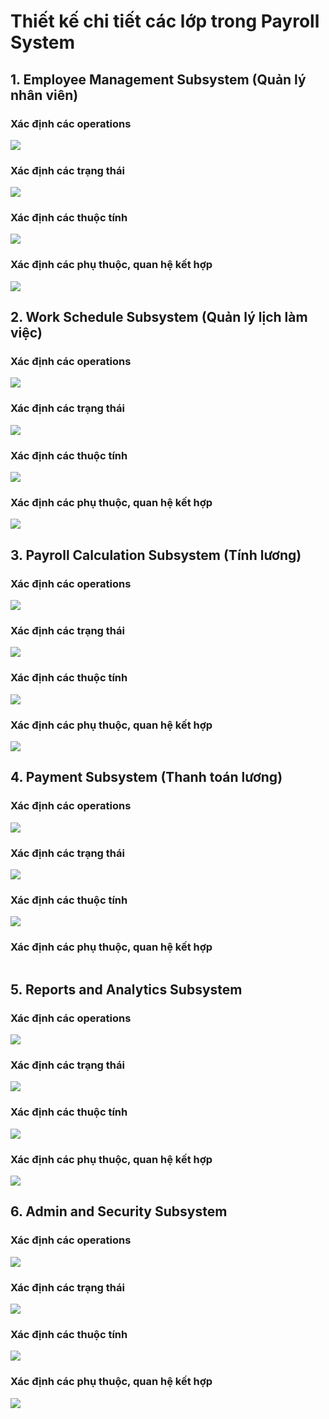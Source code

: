 # Thiết kế chi tiết các lớp trong Payroll System
## 1. Employee Management Subsystem (Quản lý nhân viên)
### Xác định các operations
![](https://www.planttext.com/api/plantuml/png/UhzxlqDnIM9HIMbk3bToJc9niO9hRa5EVcLggczYNc9wQcvgNabmQL9nPN59Qgv2DPS242IcfC0KQMY2HOfIS_FBKj44ImjI4alWWYwf9OcPESLGkPpCuXAO34YibiiXDIy5v0W00000__y30000)
### Xác định các trạng thái
![](https://www.planttext.com/api/plantuml/png/UhzxlqDnIM9HIMbk3bUqLgo2hgwTWcTAJYeNY03p75DIClFINNCBSl8hKrCLh4022Z0kGbbGQcv-6Qf2i50g5hMX1Ic99QXgmKAf2Ywf9OcPESK8fM6PgUL8Aek1Ia522ZwPnILSQ4w3knt3BN0P39lXCXWMmMKSKlDIGC430000__y30000)
### Xác định các thuộc tính
![](https://www.planttext.com/api/plantuml/png/UhzxlqDnIM9HIMbk3bToJc9niO9hRa5EVcLgga8rbuA2ha9cYfL2S4bHPbuwc9kNc9kA8f2IMW3KdfkQLu8YN91Vd5cIcP-78bYSc9DOL6cbu99VcfIJobNBvP2QbmAo6G000F__0m00)
### Xác định các phụ thuộc, quan hệ kết hợp
![](https://www.planttext.com/api/plantuml/png/b99DJiCm48NtFiMe-ruW2rG9a621L95Ah2Vsa5frxCW_HH7qP2mu4bSWJehhq6I1b--DdlszyVVdryPvj3uqYhN83rWJhEwRLfcE29vGzq93saCPAjSvJyqAtXdqXojq3jBeA8w7pkAZA41gdpaQ6ogWz5RgEfDRuwINHizO5Jh9IrHekmA42PMYp7qpzl1WWdKJxyHEx4Bpqiz0oVSaWg8bZZYKPd8MTnQlMPOfuwlki9kX6RhUoTaII8ihPqgonSuQfU0M5GyAOsDBFB-ZEKexQlyXySQZccb_U5VQ_NhzSPDkB61hpL4ASYaN17g4LsF13L70Bm1_KYPxAE2PECbZ7nKhJRiOebA6haTt7_y1Ovk-n_YRVm000F__0m00)
## 2. Work Schedule Subsystem (Quản lý lịch làm việc)
### Xác định các operations
![](https://www.planttext.com/api/plantuml/png/UhzxlqDnIM9HIMbk3bToJc9niK9uVb5sS796QaffJcfmQL9nPN59Qgv2DPS242GNfIQMfC9aDJJ1WgK5APY2PPcfvMX2AQavgIZgQhaSKlDIG3O30000__y30000)
### Xác định các trạng thái
![](https://www.planttext.com/api/plantuml/png/UhzxlqDnIM9HIMbk3bUqLgo2hgwTWcTAJYeNY03pd8jI4qioyzA3apDIKqg1WbOGeLG5c0X2RMX12hfQi10sjM6PgUMeIa4YM1IwfEQaeXaA5a8o5CEDS6zWk0WkWsu_N0B3FhYCGsfU2YYW00000F__0m00)
### Xác định các thuộc tính
![](https://www.planttext.com/api/plantuml/png/UhzxlqDnIM9HIMbk3bToJc9niK9uVb5sS796QaffJgf2DPU2Wgv2CPJhcMAb45nIb9cN3XPEpIt8oQzCHHS6cnUIcPjgfU2IM98AOa6KvwLW4Iq7MkUIM5bifU2JMLnY0p77ZgkMom6e7kGg00000F__0m00)
### Xác định các phụ thuộc, quan hệ kết hợp
![](https://www.planttext.com/api/plantuml/png/b5BBJiCm4BpxArQzzmToG9K02Gv8Y5JYlB6NOdLZHtw0ej8luy0dyGiupPkc4knnPxoUcTtlpw-D3-X2B5bKAFUu8rWzMxU7NBwIYaoGnyBNFb2vWeE0L9BHUsX80wS5sl9Tyrvbe4sO85HMR6jQGDxJi1kiCyY3qsOtdTQes-gI5Z0owWmvYgCOdTnsFy83cjGeoOHBVWRguK-A3IvAggpNGLkp01NejSoHqIMVoiQ2wLS2TpOwFyFcRXwnTfOPhf5bP6p-kUIcfqxDL6tlFti9DY0lQ3xfcbt0UlrnDMQOmHCb__H6VfWEYW9gzl1YNNyaJKBdOthnASIqOZzS52WCU7hUMG4v9Y749f6RE_u1003__mC0)
## 3. Payroll Calculation Subsystem (Tính lương)
### Xác định các operations
![](https://www.planttext.com/api/plantuml/png/B8xB3S8m44Jlhi97qaKaA0395IpE2baQEvRN2x8GbN58IRI0Gpp7DvhFzxFDKgbKZJ0U96AlrCeAd0bUGJMioUbDcbIEzcLibnyMEmALTfh-zCw9IuSzBmXvKCePxSAB-hr91dq4VeuTfp4U9MypSrhs8py0003__mC0)
### Xác định các trạng thái
![](https://www.planttext.com/api/plantuml/png/UhzxlqDnIM9HIMbk3bUqLgo2hgwTWcTAJYeNY03pd1Dpaajp4aioyzA34tCIYoeLhE1YgGeG8OHgzzIyr2Amue34okASp0AWQgXOgW9K2A7QiQ0WfnAerYKrfJIv93C_hnYe72oeW112A0_BJ2q7EQCqDnVY3f200fJBXUbGk6SmNGMNmk84k1oQVN1nXzIy55200G000F__0m00)
### Xác định các thuộc tính
![](https://www.planttext.com/api/plantuml/png/UhzxlqDnIM9HIMbk3bToJc9niK90OcLHVawEGZMNWeAkGW64vvbYfH1SKfIPbmuMJSqjoCclJ4r54qvAB4uDJin9BAgqKd39BqtAIGKBfwIcb2QNPERd5QC8b-IN9EPWKGwqiZWdiy0biIGLA0uakMgv75BpKa1E10000F__0m00)
### Xác định các phụ thuộc, quan hệ kết hợp
![](https://www.planttext.com/api/plantuml/png/b5J1JiCm3BttAwpTzmCz8113WWCIeWZERkgDQ6bInGce6lio3dmIlq3IhkswTMZB8GS_--Kzs-tlzyyrExJEbogfKAnnHJ1xmjeQfU0MbV0AdJGQCfzppOxA6MmI24SeP8OkjOsrfsfZ3qKAKhizWCfAcPhe6776eSfGeQrJA8pF5JNeDjacWwwxNJqyeWw1ahGxfQjFtPprliQIKiYSbNgrxyImZEude1nPYWd5xVaqTdrllEK9B4UzlX72UEr6l6ElRu41Cl5EXLTqocLCwdFsdV8kUCaCekO5rXDUcmrvaPCj8bqS8MCdOKN-crG77snGZ5sY7ikseKVjtd4jq0MHyHuaTiixdtzT3HkJmZC5B_H1tBy71JcKYc5fRBVV88RFOqmr6aka4oGZM-nmFvhpgBhkXFw6JdDVKA33Zg59gAmHn1n7qDKSsdebAvSowB0aP2LZoe6jfWo5y1P5dIJNuSduO_W3003__mC0)
## 4. Payment Subsystem (Thanh toán lương)
### Xác định các operations
![](https://www.planttext.com/api/plantuml/png/UhzxlqDnIM9HIMbk3bToJc9niK90OcLkQbv9S6bISMLnIMgkGZMN0X0K5EKdfnONGsKrDC62oVbvQPb5kQY2PPcfvL0HZypYaloYIg14BPT3QbuAo1O00000__y30000)
### Xác định các trạng thái
![](https://www.planttext.com/api/plantuml/png/UhzxlqDnIM9HIMbk3bUqLgo2hgwTWcTAJYeNY03p0ehoarEBYpFpqWCIAtDJyqeKh61Y2b0HX6Bd_BoqpA9S5CLGCKp5OPcfvGYL7fd59Vb5bK0D8745A9SBqtgu4p4jWqjXDnekxP2QbmBoCHS0003__mC0)
### Xác định các thuộc tính
![](https://www.planttext.com/api/plantuml/png/UhzxlqDnIM9HIMbk3bToJc9niK90OcLkQbw9GZMNWeAkGW64vvbYfH1SKfIPbmuMJSqjoCclJ4r54qxCpI_DAx5ISCalJSf9HTRlabYI2XG7aiYYlgab6Va88sgv75BpKa0kuG80003__mC0)
### Xác định các phụ thuộc, quan hệ kết hợp
![]()
## 5. Reports and Analytics Subsystem
### Xác định các operations
![](https://www.planttext.com/api/plantuml/png/R54xZW8n3Erp2cigABW0nGeajg13S08pOusYpIHHx2coQ4wsnHvfhx3vy1a4BcBflMU_P-NlvtV3Wa76mIYFxHVs1CsHl0l2WBQ3hKKJHRSCf_7CaOM61YuAKhK6cQ6Ahr2jKA3z3jQWhSm8qM8eeIS9slOpedLMoCexgYTB0OMwNNgI8BT2JxCGZvINDwCruaAYfvl1Ccsgy4oFUSit9GTSB9-pJAgqXyzgzN4xVNqtuYAwmbdHV0xUk4ZK95K-4hLbw981uDcDyg8_O0pEc2UvhrWPKvFQaEtoT_q3003__mC0)
### Xác định các trạng thái
![](https://www.planttext.com/api/plantuml/png/L90z3i8m38NtdC8pKYvG8LGa95R4YXXCOzf89GGdAOTZu4XSWJYK5ZRhlS_FFw_7imuHEQPBhmwB8sYzWYqvOepMjMekYxDXF4UeWCbVEKB3X96C-iW2x6cmT1UyWkGCSKP5KRCXsDfxlWvaIfGOu364dFIFVSSr7RgMGcPloNB6fdwXTkdKsz2DQMKnffvGycQlZEMciyClYADIRbzgFI6g9cVaAMy0003__mC0)
### Xác định các thuộc tính
![](https://www.planttext.com/api/plantuml/png/Z9B1JiCm343l_Gfhf-xG7vYcQXEx877Qli2qfef8aobs4GFjopZmIVm2ILkoR0I975B9puhzN7zzV6vOqCdGw-A8pJDs18iz7QqJ1ZGjR0tgawY6uJ0yyec5-WMy5-1Fev4PfkGv54u5RWpTxs05oaW2H8ac7ps8KwPBG6EDa94SwiYGGw5svo-V43uHGyHJ6-NIPxnOrIOPz1h8p9-iw_5IPtbTyLmaOXVpr0r3b1LdxFxKRb4mf-Q81vsHXgdA6tbNBF_LuvqVeBDQayly2VOlF2YMzJI4-bPdb9nJuejrPiWHbjUkeSN8Veq-alteMzwEC2-OKwkg-cVVLZ0mJRNcI83RH2Vi52h3nRdOa6d3Xdy3003__mC0)
### Xác định các phụ thuộc, quan hệ kết hợp
![](https://www.planttext.com/api/plantuml/png/N9312i8m38RlVOgmex2XrnvaWXUlYWyGsZ0ANJVQx3349_FW8_aARhLspXm2-Vd_ZoIlnxCEZ9w7rWfbCGGuKzzvXfk0M3wE9ot1E4uQ6xOauSBUk2Pf3JdooAIFKvCmTt4NYNbmQ4SsAcGiVfK_yjZ_WpKoPYaJhu5yXWtJiERCYiEMVeFfi69NG5b2iQsgJV7XoBnzWBrObbrRKrv2xpizgEYDyRLjYKj0DTb2T8gQd9w__0O00F__0m00)
## 6. Admin and Security Subsystem
### Xác định các operations
![](https://www.planttext.com/api/plantuml/png/T59BJiGm3Dtt55PNWyHSe0iq8s31OYH4Jv19hIeYiQlO7LIXdem5H-8Af3_Kmf1DfFVni-DyVNmUH4tKDlYiCVRLr0ZviGgEm5059TesEksWRC_IYMB8uJs3TAmt8Z0f9sGwPa2U7g00Hxh2My589c0YIesEwXNNf59l7AjhN6J_ozElyfV-xfaqAJt6JJEUQqUx9NgfSliJk20tAU7CxBTMRdKtZpDECwWkxAfrToYeptEr_yLzDbvNkjtlx-P7B4066WMCjIWoEYPg4EMFeV7S8SB9KDfIGDBrLWe88_x7zu8DHvLndKSolbDdPUla2qR1PEsp0r8r_8Ll0000__y30000)
### Xác định các trạng thái
![](https://www.planttext.com/api/plantuml/png/RD2n2W8n30RWlK-HMUWBYCYvE0cAgpYKDfw5scgJA3wRWu_aAtXNJxs3Mmhf_z6aUJsU5R79BAUWTfCzQ3s7LQfzLEKizKBuY96zDOmEfc0pkhOsWU1gWdSzkpG-5EHZYVfOTU6lHyCoShwhOOSkhz6jXHiZX1b2gWcIy8ZT8Y5l3D4jPLVUl0WIm_bxbLkWXcpiOyK1YRL8T93FHcPQ_wTH5KRNxkeD003__mC0)
### Xác định các thuộc tính
![](https://www.planttext.com/api/plantuml/png/V5F1Ri8m3BttAonEJ88Vg2R4D2v8793w1QRnkeZMgU8KX2Q-R8TzqdvXQSiWNTFbrFezF_lPoVVdrreSMjTKPL9ZViI2OFQYAis0h22ZlB7QNI1h3d8HHzKCFXBm9ozH17fc7sdF4h2DR3UGWcONn1iXorYH1p9dDHS1Ldkfix4gXbbJHd80IbDedezK5sEn9_zrC5u6ESYt9EJsD-vyq7MRS39QTUnh4jYzZoDqBBTWnFJKCBoOsxK6FB91H-4io5PQH1kMcEt28hlzWpFiV15D7_ZvTNyoHvhKcPv0j_1NmyxlfIGxNdrRTgV5FNVCLL0JbUfYVIbFw_uYpJMryZC9k0zxFQIs_6R-4L1KKbGWvkkle-LoTRlMALJ8_a78WzUXzrkGmZjASatMnAfzG3y0003__mC0)
### Xác định các phụ thuộc, quan hệ kết hợp
![](https://www.planttext.com/api/plantuml/png/R9112i8m44NtESMGfT2YsooaWXl1NV40iHb2e8cIJ2j5F9aBZ-GLJDfI6d1sy-U_cSzytvygaFJKsPOrhGm13ieQ1qy6OydKdPG0usYMdBGee2Pld6OlDcENW7wXkjZaK5B-WpKsdJSqd6zwuTkRpd4o5cDEUnTmb8IpYZqwMc-SilCTXw80lYtB3P-22R3IIOq1zcmKSiywWu2uJclqoRiUvCXqIe37tk035Lo7w6SLEfL--GC00F__0m00)
